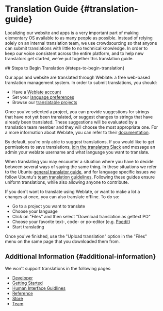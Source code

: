 # Translation Guide {#translation-guide}

Localizing our website and apps is a very important part of making elementary OS available to as many people as possible. Instead of relying solely on an internal translation team, we use crowdsourcing so that anyone can submit translations with little to no technical knowledge. In order to keep our voice consistent across the entire platform, and to help new translators get started, we’ve put together this translation guide.

<span id="translating-applications"/>
<span id="translating-our-website"/>
## Steps to Begin Translation {#steps-to-begin-translation}

Our apps and website are translated through Weblate: a free web-based translation management system. In order to submit translations, you should:

* Have a [Weblate account](https://l10n.elementary.io/accounts/register/)
* Set your [language preferences](https://l10n.elementary.io/accounts/profile/)
* Browse our [translatable projects](https://l10n.elementary.io/projects/)

Once you’ve selected a project, you can provide suggestions for strings that have not yet been translated, or suggest changes to strings that have already been translated. These suggestions will be evaluated by a translation team member and they will choose the most appropriate one. For a more information about Weblate, you can refer to their [documentation](https://docs.weblate.org/en/weblate-3.0.1/user/index.html).

By default, you're only able to suggest translations. If you would like to get permissions to save translations, [join the translators Slack](https://ele-l10n.slack.com/join/shared_invite/enQtMjkwMjI2Mzk5ODQxLWM3NWZlMjMxMTUyNzg0MjdiNTdkYTM5ZDA3NzE5YTIwMzZmZjhmZjg0MzQwMGE5MjVhMGU2Yjk2MDU1MGZiYTU) and message an admin your weblate username and what language you want to translate.

When translating you may encounter a situation where you have to decide between several ways of saying the same thing. In these situations we refer to the Ubuntu [general translator guide](https://help.launchpad.net/Translations/Guide), and for language specific issues we follow Ubuntu's [team translation guidelines](https://translations.launchpad.net/+groups/ubuntu-translators). Following these guides ensure uniform translations, while also allowing anyone to contribute.

If you don't want to translate using Weblate, or want to make a lot a changes at once, you can also translate offline. To do so:

* Go to a project you want to translate
* Choose your language
* Click on "Files" and then select "Download translation as gettext PO"
* Choose your favorite text-, code- or po-editor (e.g. [Poedit](https://poedit.net/))
* Start translating

Once you've finished, use the "Upload translation" option in the "Files" menu on the same page that you downloaded them from.

## Additional Information {#additional-information}

We won't support translations in the following pages:

* <a href="https://developer.elementary.io" data-l10n-off="1">Developer</a>
* <a href="https://elementary.io/docs/code/getting-started" data-l10n-off="1">Getting Started</a>
* <a href="https://elementary.io/docs/human-interface-guidelines" data-l10n-off="1">Human Interface Guidlines</a>
* <a href="https://elementary.io/docs/code/reference" data-l10n-off="1">Reference</a>
* <a href="https://elementary.io/store/" data-l10n-off="1">Store</a>
* <a href="https://elementary.io/team" data-l10n-off="1">Team</a>
